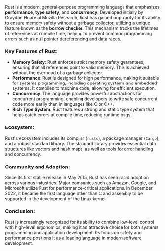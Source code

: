 Rust is a modern, general-purpose programming language that emphasizes **performance**, **type safety**, and **concurrency**. Developed initially by Graydon Hoare at Mozilla Research, Rust has gained popularity for its ability to ensure memory safety without a garbage collector, utilizing a unique feature known as the **borrow checker**. This mechanism tracks the lifetimes of references at compile time, helping to prevent common programming errors such as null pointer dereferencing and data races.

### Key Features of Rust:

- **Memory Safety**: Rust enforces strict memory safety guarantees, ensuring that all references point to valid memory. This is achieved without the overhead of a garbage collector.
- **Performance**: Rust is designed for high performance, making it suitable for systems programming, including operating systems and embedded systems. It compiles to machine code, allowing for efficient execution.
- **Concurrency**: The language provides powerful abstractions for concurrent programming, enabling developers to write safe concurrent code more easily than in languages like C or C++.
- **Rich Type System**: Rust features a strong and static type system that helps catch errors at compile time, reducing runtime bugs.

### Ecosystem:

Rust's ecosystem includes its compiler (`rustc`), a package manager (`Cargo`), and a robust standard library. The standard library provides essential data structures like vectors and hash maps, as well as tools for error handling and concurrency.

### Community and Adoption:

Since its first stable release in May 2015, Rust has seen rapid adoption across various industries. Major companies such as Amazon, Google, and Microsoft utilize Rust for performance-critical applications. In December 2022, it became the first language other than C and assembly to be supported in the development of the Linux kernel.

### Conclusion:

Rust is increasingly recognized for its ability to combine low-level control with high-level ergonomics, making it an attractive choice for both systems programming and application development. Its focus on safety and performance positions it as a leading language in modern software development.
